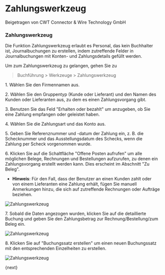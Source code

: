 # Zahlungswerkzeug
<span class="text-muted contributed-by">Beigetragen von CWT Connector & Wire Technology GmbH</span>

### Zahlungswerkzeug

Die Funktion Zahlungswerkzeug erlaubt es Personal, das kein Buchhalter ist, Journalbuchungen zu erstellen, indem zutreffende Felder in Journalbuchungen mit Konten- und Zahlungsdetails gefüllt werden.

Um zum Zahlungswerkzeug zu gelangen, gehen Sie zu

> Buchführung > Werkzeuge > Zahlungswerkzeug

1\. Wählen Sie den Firmennamen aus.

2\. Wählen Sie den Gruppentyp (Kunde oder Lieferant) und den Namen des Kunden oder Lieferanten aus, zu dem es einen Zahlungsvorgang gibt.

3\. Benutzen Sie das Feld "Erhalten oder bezahlt" um anzugeben, ob Sie eine Zahlung empfangen oder geleistet haben.

4\. Wählen Sie die Zahlungsart und das Konto aus.

5\. Geben Sie Referenznummer und -datum der Zahlung ein, z. B. die Schecknummer und das Ausstellungsdatum des Schecks, wenn die Zahlung per Scheck vorgenommen wurde.

6\. Klicken Sie auf die Schaltfläche "Offene Posten aufrufen" um alle möglichen Belege, Rechnungen und Bestellungen aufzurufen, zu denen ein Zahlungsvorgang erstellt werden kann. Dies erscheint im Abschnitt "Zu Beleg".

* **Hinweis**: Für den Fall, dass der Benutzer an einen Kunden zahlt oder von einem Lieferanten eine Zahlung erhält, fügen Sie manuell Anmerkungen hinzu, die sich auf zutreffende Rechnungen oder Aufträge beziehen.

<img class="screenshot" alt="Zahlungswerkzeug" src="{{docs_base_url}}/assets/img/accounts/payment-tool-1.png">

7\. Sobald die Daten angezogen wurden, klicken Sie auf die detaillierte Buchung und geben Sie den Zahlungsbetrag zur Rechnung/Bestellung/zum Beleg ein.

<img class="screenshot" alt="Zahlungswerkzeug" src="{{docs_base_url}}/assets/img/accounts/payment-tool-2.png">

8\. Klicken Sie auf "Buchungssatz erstellen" um einen neuen Buchungssatz mit den entsprechenden Einzelheiten zu erstellen.

<img class="screenshot" alt="Zahlungswerkzeug" src="{{docs_base_url}}/assets/img/accounts/payment-tool-3.png">

{next}
